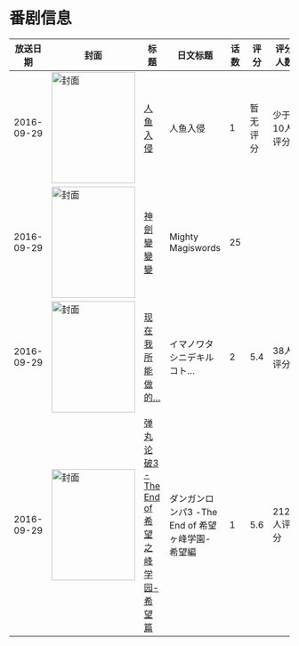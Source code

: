 # 番剧信息

|放送日期|封面|标题|日文标题|话数|评分|评分人数|
|---|---|---|---|---|---|---|
|2016-09-29|<img src="https://lain.bgm.tv/pic/cover/c/03/8b/194108_nE7Un.jpg" alt="封面" style="width:150px;height:200px;object-fit:cover;">|[人鱼入侵](https://bangumi.tv/subject/194108)|人鱼入侵|1|暂无评分|少于10人评分|
|2016-09-29|<img src="https://lain.bgm.tv/pic/cover/c/6d/f0/208416_8GC0G.jpg" alt="封面" style="width:150px;height:200px;object-fit:cover;">|[神劍變變變](https://bangumi.tv/subject/208416)|Mighty Magiswords|25|||
|2016-09-29|<img src="https://lain.bgm.tv/pic/cover/c/1b/ce/194436_EOlW0.jpg" alt="封面" style="width:150px;height:200px;object-fit:cover;">|[现在我所能做的…](https://bangumi.tv/subject/194436)|イマノワタシニデキルコト…|2|5.4|38人评分|
|2016-09-29|<img src="https://lain.bgm.tv/pic/cover/c/97/0a/193446_mh2Ho.jpg" alt="封面" style="width:150px;height:200px;object-fit:cover;">|[弹丸论破3 -The End of 希望之峰学园- 希望篇](https://bangumi.tv/subject/193446)|ダンガンロンパ3 -The End of 希望ヶ峰学園- 希望編|1|5.6|2129人评分|
